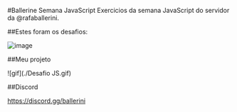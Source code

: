 #Ballerine Semana JavaScript
Exercicios da semana JavaScript do servidor da @rafaballerini.

##Estes foram os desafios:

![image](https://cdn.discordapp.com/attachments/940273848614518805/940373743870558249/tech_da_semana_-_js.png)

##Meu projeto

![gif](./Desafio JS.gif)

##Discord

https://discord.gg/ballerini